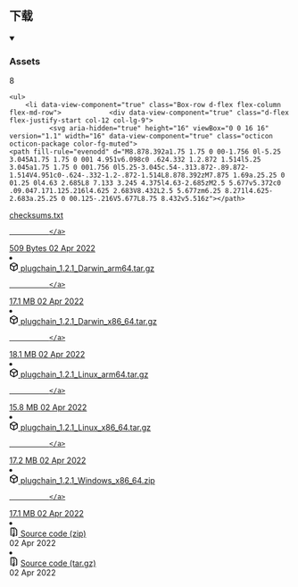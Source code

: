 
## 下载
<div class="mb-3">
          <details data-view-component="true" open="">
  <summary role="button" data-view-component="true">    <h3 class="d-inline">Assets</h3>
    <span title="8" data-view-component="true" class="Counter ml-1">8</span>
</summary>
  <div data-view-component="true">      <div data-view-component="true" class="Box Box--condensed mt-3">
  
  
    <ul>
        <li data-view-component="true" class="Box-row d-flex flex-column flex-md-row">            <div data-view-component="true" class="d-flex flex-justify-start col-12 col-lg-9">
              <svg aria-hidden="true" height="16" viewBox="0 0 16 16" version="1.1" width="16" data-view-component="true" class="octicon octicon-package color-fg-muted">
    <path fill-rule="evenodd" d="M8.878.392a1.75 1.75 0 00-1.756 0l-5.25 3.045A1.75 1.75 0 001 4.951v6.098c0 .624.332 1.2.872 1.514l5.25 3.045a1.75 1.75 0 001.756 0l5.25-3.045c.54-.313.872-.89.872-1.514V4.951c0-.624-.332-1.2-.872-1.514L8.878.392zM7.875 1.69a.25.25 0 01.25 0l4.63 2.685L8 7.133 3.245 4.375l4.63-2.685zM2.5 5.677v5.372c0 .09.047.171.125.216l4.625 2.683V8.432L2.5 5.677zm6.25 8.271l4.625-2.683a.25.25 0 00.125-.216V5.677L8.75 8.432v5.516z"></path>
</svg>
              <a href="/oracleNetworkProtocol/plugchain/releases/download/v1.2.1/checksums.txt" rel="nofollow" data-skip-pjax="">
                <span class="px-1 text-bold">checksums.txt</span>
                
              </a>
</div>            <div data-view-component="true" class="d-flex flex-auto flex-justify-end col-md-4 ml-3 ml-md-0 mt-1 mt-md-0 pl-1 pl-md-0">
                <span style="white-space: nowrap;" data-view-component="true" class="color-fg-muted text-sm-left flex-auto ml-md-3">509 Bytes</span>
                <span style="white-space: nowrap;" data-view-component="true" class="color-fg-muted text-right flex-shrink-0 flex-grow-0 ml-3"><local-time datetime="2022-04-02T09:15:27Z" month="short" day="2-digit" year="numeric" class="no-wrap" title="2022年4月2日 GMT+8 17:15">02 Apr 2022</local-time></span>
</div></li>
        <li data-view-component="true" class="Box-row d-flex flex-column flex-md-row">            <div data-view-component="true" class="d-flex flex-justify-start col-12 col-lg-9">
              <svg aria-hidden="true" height="16" viewBox="0 0 16 16" version="1.1" width="16" data-view-component="true" class="octicon octicon-package color-fg-muted">
    <path fill-rule="evenodd" d="M8.878.392a1.75 1.75 0 00-1.756 0l-5.25 3.045A1.75 1.75 0 001 4.951v6.098c0 .624.332 1.2.872 1.514l5.25 3.045a1.75 1.75 0 001.756 0l5.25-3.045c.54-.313.872-.89.872-1.514V4.951c0-.624-.332-1.2-.872-1.514L8.878.392zM7.875 1.69a.25.25 0 01.25 0l4.63 2.685L8 7.133 3.245 4.375l4.63-2.685zM2.5 5.677v5.372c0 .09.047.171.125.216l4.625 2.683V8.432L2.5 5.677zm6.25 8.271l4.625-2.683a.25.25 0 00.125-.216V5.677L8.75 8.432v5.516z"></path>
</svg>
              <a href="/oracleNetworkProtocol/plugchain/releases/download/v1.2.1/plugchain_1.2.1_Darwin_arm64.tar.gz" rel="nofollow" data-skip-pjax="">
                <span class="px-1 text-bold">plugchain_1.2.1_Darwin_arm64.tar.gz</span>
                
              </a>
</div>            <div data-view-component="true" class="d-flex flex-auto flex-justify-end col-md-4 ml-3 ml-md-0 mt-1 mt-md-0 pl-1 pl-md-0">
                <span style="white-space: nowrap;" data-view-component="true" class="color-fg-muted text-sm-left flex-auto ml-md-3">17.1 MB</span>
                <span style="white-space: nowrap;" data-view-component="true" class="color-fg-muted text-right flex-shrink-0 flex-grow-0 ml-3"><local-time datetime="2022-04-02T09:15:29Z" month="short" day="2-digit" year="numeric" class="no-wrap" title="2022年4月2日 GMT+8 17:15">02 Apr 2022</local-time></span>
</div></li>
        <li data-view-component="true" class="Box-row d-flex flex-column flex-md-row">            <div data-view-component="true" class="d-flex flex-justify-start col-12 col-lg-9">
              <svg aria-hidden="true" height="16" viewBox="0 0 16 16" version="1.1" width="16" data-view-component="true" class="octicon octicon-package color-fg-muted">
    <path fill-rule="evenodd" d="M8.878.392a1.75 1.75 0 00-1.756 0l-5.25 3.045A1.75 1.75 0 001 4.951v6.098c0 .624.332 1.2.872 1.514l5.25 3.045a1.75 1.75 0 001.756 0l5.25-3.045c.54-.313.872-.89.872-1.514V4.951c0-.624-.332-1.2-.872-1.514L8.878.392zM7.875 1.69a.25.25 0 01.25 0l4.63 2.685L8 7.133 3.245 4.375l4.63-2.685zM2.5 5.677v5.372c0 .09.047.171.125.216l4.625 2.683V8.432L2.5 5.677zm6.25 8.271l4.625-2.683a.25.25 0 00.125-.216V5.677L8.75 8.432v5.516z"></path>
</svg>
              <a href="/oracleNetworkProtocol/plugchain/releases/download/v1.2.1/plugchain_1.2.1_Darwin_x86_64.tar.gz" rel="nofollow" data-skip-pjax="">
                <span class="px-1 text-bold">plugchain_1.2.1_Darwin_x86_64.tar.gz</span>
                
              </a>
</div>            <div data-view-component="true" class="d-flex flex-auto flex-justify-end col-md-4 ml-3 ml-md-0 mt-1 mt-md-0 pl-1 pl-md-0">
                <span style="white-space: nowrap;" data-view-component="true" class="color-fg-muted text-sm-left flex-auto ml-md-3">18.1 MB</span>
                <span style="white-space: nowrap;" data-view-component="true" class="color-fg-muted text-right flex-shrink-0 flex-grow-0 ml-3"><local-time datetime="2022-04-02T09:15:27Z" month="short" day="2-digit" year="numeric" class="no-wrap" title="2022年4月2日 GMT+8 17:15">02 Apr 2022</local-time></span>
</div></li>
        <li data-view-component="true" class="Box-row d-flex flex-column flex-md-row">            <div data-view-component="true" class="d-flex flex-justify-start col-12 col-lg-9">
              <svg aria-hidden="true" height="16" viewBox="0 0 16 16" version="1.1" width="16" data-view-component="true" class="octicon octicon-package color-fg-muted">
    <path fill-rule="evenodd" d="M8.878.392a1.75 1.75 0 00-1.756 0l-5.25 3.045A1.75 1.75 0 001 4.951v6.098c0 .624.332 1.2.872 1.514l5.25 3.045a1.75 1.75 0 001.756 0l5.25-3.045c.54-.313.872-.89.872-1.514V4.951c0-.624-.332-1.2-.872-1.514L8.878.392zM7.875 1.69a.25.25 0 01.25 0l4.63 2.685L8 7.133 3.245 4.375l4.63-2.685zM2.5 5.677v5.372c0 .09.047.171.125.216l4.625 2.683V8.432L2.5 5.677zm6.25 8.271l4.625-2.683a.25.25 0 00.125-.216V5.677L8.75 8.432v5.516z"></path>
</svg>
              <a href="/oracleNetworkProtocol/plugchain/releases/download/v1.2.1/plugchain_1.2.1_Linux_arm64.tar.gz" rel="nofollow" data-skip-pjax="">
                <span class="px-1 text-bold">plugchain_1.2.1_Linux_arm64.tar.gz</span>
                
              </a>
</div>            <div data-view-component="true" class="d-flex flex-auto flex-justify-end col-md-4 ml-3 ml-md-0 mt-1 mt-md-0 pl-1 pl-md-0">
                <span style="white-space: nowrap;" data-view-component="true" class="color-fg-muted text-sm-left flex-auto ml-md-3">15.8 MB</span>
                <span style="white-space: nowrap;" data-view-component="true" class="color-fg-muted text-right flex-shrink-0 flex-grow-0 ml-3"><local-time datetime="2022-04-02T09:15:29Z" month="short" day="2-digit" year="numeric" class="no-wrap" title="2022年4月2日 GMT+8 17:15">02 Apr 2022</local-time></span>
</div></li>
        <li data-view-component="true" class="Box-row d-flex flex-column flex-md-row">            <div data-view-component="true" class="d-flex flex-justify-start col-12 col-lg-9">
              <svg aria-hidden="true" height="16" viewBox="0 0 16 16" version="1.1" width="16" data-view-component="true" class="octicon octicon-package color-fg-muted">
    <path fill-rule="evenodd" d="M8.878.392a1.75 1.75 0 00-1.756 0l-5.25 3.045A1.75 1.75 0 001 4.951v6.098c0 .624.332 1.2.872 1.514l5.25 3.045a1.75 1.75 0 001.756 0l5.25-3.045c.54-.313.872-.89.872-1.514V4.951c0-.624-.332-1.2-.872-1.514L8.878.392zM7.875 1.69a.25.25 0 01.25 0l4.63 2.685L8 7.133 3.245 4.375l4.63-2.685zM2.5 5.677v5.372c0 .09.047.171.125.216l4.625 2.683V8.432L2.5 5.677zm6.25 8.271l4.625-2.683a.25.25 0 00.125-.216V5.677L8.75 8.432v5.516z"></path>
</svg>
              <a href="/oracleNetworkProtocol/plugchain/releases/download/v1.2.1/plugchain_1.2.1_Linux_x86_64.tar.gz" rel="nofollow" data-skip-pjax="">
                <span class="px-1 text-bold">plugchain_1.2.1_Linux_x86_64.tar.gz</span>
                
              </a>
</div>            <div data-view-component="true" class="d-flex flex-auto flex-justify-end col-md-4 ml-3 ml-md-0 mt-1 mt-md-0 pl-1 pl-md-0">
                <span style="white-space: nowrap;" data-view-component="true" class="color-fg-muted text-sm-left flex-auto ml-md-3">17.2 MB</span>
                <span style="white-space: nowrap;" data-view-component="true" class="color-fg-muted text-right flex-shrink-0 flex-grow-0 ml-3"><local-time datetime="2022-04-02T09:15:28Z" month="short" day="2-digit" year="numeric" class="no-wrap" title="2022年4月2日 GMT+8 17:15">02 Apr 2022</local-time></span>
</div></li>
        <li data-view-component="true" class="Box-row d-flex flex-column flex-md-row">            <div data-view-component="true" class="d-flex flex-justify-start col-12 col-lg-9">
              <svg aria-hidden="true" height="16" viewBox="0 0 16 16" version="1.1" width="16" data-view-component="true" class="octicon octicon-package color-fg-muted">
    <path fill-rule="evenodd" d="M8.878.392a1.75 1.75 0 00-1.756 0l-5.25 3.045A1.75 1.75 0 001 4.951v6.098c0 .624.332 1.2.872 1.514l5.25 3.045a1.75 1.75 0 001.756 0l5.25-3.045c.54-.313.872-.89.872-1.514V4.951c0-.624-.332-1.2-.872-1.514L8.878.392zM7.875 1.69a.25.25 0 01.25 0l4.63 2.685L8 7.133 3.245 4.375l4.63-2.685zM2.5 5.677v5.372c0 .09.047.171.125.216l4.625 2.683V8.432L2.5 5.677zm6.25 8.271l4.625-2.683a.25.25 0 00.125-.216V5.677L8.75 8.432v5.516z"></path>
</svg>
              <a href="/oracleNetworkProtocol/plugchain/releases/download/v1.2.1/plugchain_1.2.1_Windows_x86_64.zip" rel="nofollow" data-skip-pjax="">
                <span class="px-1 text-bold">plugchain_1.2.1_Windows_x86_64.zip</span>
                
              </a>
</div>            <div data-view-component="true" class="d-flex flex-auto flex-justify-end col-md-4 ml-3 ml-md-0 mt-1 mt-md-0 pl-1 pl-md-0">
                <span style="white-space: nowrap;" data-view-component="true" class="color-fg-muted text-sm-left flex-auto ml-md-3">17.1 MB</span>
                <span style="white-space: nowrap;" data-view-component="true" class="color-fg-muted text-right flex-shrink-0 flex-grow-0 ml-3"><local-time datetime="2022-04-02T09:15:28Z" month="short" day="2-digit" year="numeric" class="no-wrap" title="2022年4月2日 GMT+8 17:15">02 Apr 2022</local-time></span>
</div></li>
        <li data-view-component="true" class="Box-row d-flex flex-column flex-md-row">            <div data-view-component="true" class="d-flex flex-justify-start col-12 col-lg-9">
              <svg aria-hidden="true" height="16" viewBox="0 0 16 16" version="1.1" width="16" data-view-component="true" class="octicon octicon-file-zip color-fg-muted">
    <path fill-rule="evenodd" d="M3.5 1.75a.25.25 0 01.25-.25h3a.75.75 0 000 1.5h.5a.75.75 0 000-1.5h2.086a.25.25 0 01.177.073l2.914 2.914a.25.25 0 01.073.177v8.586a.25.25 0 01-.25.25h-.5a.75.75 0 000 1.5h.5A1.75 1.75 0 0014 13.25V4.664c0-.464-.184-.909-.513-1.237L10.573.513A1.75 1.75 0 009.336 0H3.75A1.75 1.75 0 002 1.75v11.5c0 .649.353 1.214.874 1.515a.75.75 0 10.752-1.298.25.25 0 01-.126-.217V1.75zM8.75 3a.75.75 0 000 1.5h.5a.75.75 0 000-1.5h-.5zM6 5.25a.75.75 0 01.75-.75h.5a.75.75 0 010 1.5h-.5A.75.75 0 016 5.25zm2 1.5A.75.75 0 018.75 6h.5a.75.75 0 010 1.5h-.5A.75.75 0 018 6.75zm-1.25.75a.75.75 0 000 1.5h.5a.75.75 0 000-1.5h-.5zM8 9.75A.75.75 0 018.75 9h.5a.75.75 0 010 1.5h-.5A.75.75 0 018 9.75zm-.75.75a1.75 1.75 0 00-1.75 1.75v3c0 .414.336.75.75.75h2.5a.75.75 0 00.75-.75v-3a1.75 1.75 0 00-1.75-1.75h-.5zM7 12.25a.25.25 0 01.25-.25h.5a.25.25 0 01.25.25v2.25H7v-2.25z"></path>
</svg>
              <a href="/oracleNetworkProtocol/plugchain/archive/refs/tags/v1.2.1.zip" rel="nofollow" data-skip-pjax="">
                <span class="px-1 text-bold">Source code</span>
                (zip)
              </a>
</div>            <div data-view-component="true" class="d-flex flex-auto flex-justify-end col-md-4 ml-3 ml-md-0 mt-1 mt-md-0 pl-1 pl-md-0">
                <span style="white-space: nowrap;" data-view-component="true" class="color-fg-muted text-right flex-shrink-0 flex-grow-0 ml-3"><local-time datetime="2022-04-02T03:24:03Z" month="short" day="2-digit" year="numeric" class="no-wrap" title="2022年4月2日 GMT+8 11:24">02 Apr 2022</local-time></span>
</div></li>
        <li data-view-component="true" class="Box-row d-flex flex-column flex-md-row">            <div data-view-component="true" class="d-flex flex-justify-start col-12 col-lg-9">
              <svg aria-hidden="true" height="16" viewBox="0 0 16 16" version="1.1" width="16" data-view-component="true" class="octicon octicon-file-zip color-fg-muted">
    <path fill-rule="evenodd" d="M3.5 1.75a.25.25 0 01.25-.25h3a.75.75 0 000 1.5h.5a.75.75 0 000-1.5h2.086a.25.25 0 01.177.073l2.914 2.914a.25.25 0 01.073.177v8.586a.25.25 0 01-.25.25h-.5a.75.75 0 000 1.5h.5A1.75 1.75 0 0014 13.25V4.664c0-.464-.184-.909-.513-1.237L10.573.513A1.75 1.75 0 009.336 0H3.75A1.75 1.75 0 002 1.75v11.5c0 .649.353 1.214.874 1.515a.75.75 0 10.752-1.298.25.25 0 01-.126-.217V1.75zM8.75 3a.75.75 0 000 1.5h.5a.75.75 0 000-1.5h-.5zM6 5.25a.75.75 0 01.75-.75h.5a.75.75 0 010 1.5h-.5A.75.75 0 016 5.25zm2 1.5A.75.75 0 018.75 6h.5a.75.75 0 010 1.5h-.5A.75.75 0 018 6.75zm-1.25.75a.75.75 0 000 1.5h.5a.75.75 0 000-1.5h-.5zM8 9.75A.75.75 0 018.75 9h.5a.75.75 0 010 1.5h-.5A.75.75 0 018 9.75zm-.75.75a1.75 1.75 0 00-1.75 1.75v3c0 .414.336.75.75.75h2.5a.75.75 0 00.75-.75v-3a1.75 1.75 0 00-1.75-1.75h-.5zM7 12.25a.25.25 0 01.25-.25h.5a.25.25 0 01.25.25v2.25H7v-2.25z"></path>
</svg>
              <a href="/oracleNetworkProtocol/plugchain/archive/refs/tags/v1.2.1.tar.gz" rel="nofollow" data-skip-pjax="">
                <span class="px-1 text-bold">Source code</span>
                (tar.gz)
              </a>
</div>            <div data-view-component="true" class="d-flex flex-auto flex-justify-end col-md-4 ml-3 ml-md-0 mt-1 mt-md-0 pl-1 pl-md-0">
                <span style="white-space: nowrap;" data-view-component="true" class="color-fg-muted text-right flex-shrink-0 flex-grow-0 ml-3"><local-time datetime="2022-04-02T03:24:03Z" month="short" day="2-digit" year="numeric" class="no-wrap" title="2022年4月2日 GMT+8 11:24">02 Apr 2022</local-time></span>
</div></li>
    </ul>
  
</div></div>
</details>
        </div>
